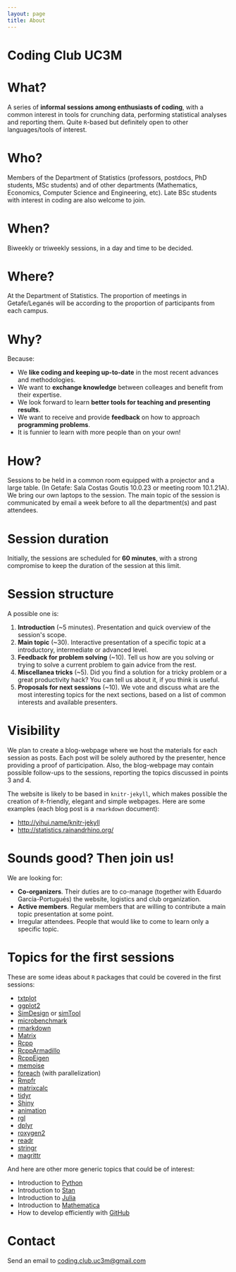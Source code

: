 ```yaml
---
layout: page
title: About
---
```


Coding Club UC3M
================

# What?

A series of **informal sessions among enthusiasts of coding**, with a common interest in tools for crunching data, performing statistical analyses and reporting them. Quite `R`-based but definitely open to other languages/tools of interest.

# Who?

Members of the Department of Statistics (professors, postdocs, PhD students, MSc students) and of other departments (Mathematics, Economics, Computer Science and Engineering, etc). Late BSc students with interest in coding are also welcome to join.

# When?

Biweekly or triweekly sessions, in a day and time to be decided.

# Where?

At the Department of Statistics. The proportion of meetings in Getafe/Leganés will be according to the proportion of participants from each campus.

# Why?

Because:

- We **like coding and keeping up-to-date** in the most recent advances and methodologies.
- We want to **exchange knowledge** between colleages and benefit from their expertise.
- We look forward to learn **better tools for teaching and presenting results**.
- We want to receive and provide **feedback** on how to approach **programming problems**.
- It is funnier to learn with more people than on your own!

# How?

Sessions to be held in a common room equipped with a projector and a large table. (In Getafe: Sala Costas Goutis 10.0.23 or meeting room 10.1.21A). We bring our own laptops to the session. The main topic of the session is communicated by email a week before to all the department(s) and past attendees.

# Session duration

Initially, the sessions are scheduled for **60 minutes**, with a strong compromise to keep the duration of the session at this limit.

# Session structure

A possible one is:

1. **Introduction** (~5 minutes). Presentation and quick overview of the session's scope.
2. **Main topic** (~30). Interactive presentation of a specific topic at a introductory, intermediate or advanced level.
3. **Feedback for problem solving** (~10). Tell us how are you solving or trying to solve a current problem to gain advice from the rest.
4. **Miscellanea tricks** (~5). Did you find a solution for a tricky problem or a great productivity hack? You can tell us about it, if you think is useful.
5. **Proposals for next sessions** (~10). We vote and discuss what are the most interesting topics for the next sections, based on a list of common interests and available presenters.

# Visibility

We plan to create a blog-webpage where we host the materials for each session as posts. Each post will be solely authored by the presenter, hence providing a proof of participation. Also, the blog-webpage may contain possible follow-ups to the sessions, reporting the topics discussed in points 3 and 4.

The website is likely to be based in `knitr-jekyll`, which makes possible the creation of `R`-friendly, elegant and simple webpages. Here are some examples (each blog post is a `rmarkdown` document):

- <http://yihui.name/knitr-jekyll>
- <http://statistics.rainandrhino.org/>

# Sounds good? Then join us!

We are looking for:

- **Co-organizers**. Their duties are to co-manage (together with Eduardo García-Portugués) the website, logistics and club organization.
- **Active members**. Regular members that are willing to contribute a main topic presentation at some point.
- Irregular attendees. People that would like to come to learn only a specific topic.

# Topics for the first sessions

These are some ideas about `R` packages that could be covered in the first sessions:

- [txtplot](https://cran.r-project.org/web/packages/txtplot)
- [ggplot2](https://cran.r-project.org/web/packages/ggplot2)
- [SimDesign](https://cran.r-project.org/web/packages/SimDesign) or [simTool](https://cran.r-project.org/web/packages/simTool)
- [microbenchmark](https://cran.r-project.org/web/packages/microbenchmark)
- [rmarkdown](https://cran.r-project.org/web/packages/rmarkdown)
- [Matrix](https://cran.r-project.org/web/packages/Matrix)
- [Rcpp](https://cran.r-project.org/web/packages/Rcpp)
- [RcppArmadillo](https://cran.r-project.org/web/packages/RcppArmadillo)
- [RcppEigen](https://cran.r-project.org/web/packages/RcppEigen)
- [memoise](https://cran.r-project.org/web/packages/memoise)
- [foreach](https://cran.r-project.org/web/packages/foreach) (with parallelization)
- [Rmpfr](https://cran.r-project.org/web/packages/Rmpfr)
- [matrixcalc](https://cran.r-project.org/web/packages/matrixcalc)
- [tidyr](https://cran.r-project.org/web/packages/tidyr)
- [Shiny](https://cran.r-project.org/web/packages/shiny)
- [animation](https://cran.r-project.org/web/packages/animation)
- [rgl](https://cran.r-project.org/web/packages/rgl)
- [dplyr](https://cran.r-project.org/web/packages/dplyr)
- [roxygen2](https://cran.r-project.org/web/packages/roxygen2)
- [readr](https://cran.r-project.org/web/packages/readr)
- [stringr](https://cran.r-project.org/web/packages/stringr)
- [magrittr](https://cran.r-project.org/web/packages/magrittr)

And here are other more generic topics that could be of interest:

- Introduction to [Python](https://www.python.org/)
- Introduction to [Stan](http://mc-stan.org/)
- Introduction to [Julia](http://julialang.org/)
- Introduction to [Mathematica](https://www.wolfram.com/mathematica/)
- How to develop efficiently with [GitHub](https://github.com/)

# Contact

Send an email to <coding.club.uc3m@gmail.com>
